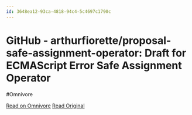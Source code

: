 ```yaml
---
id: 3648ea12-93ca-4818-94c4-5c4697c1790c
---
```


# GitHub - arthurfiorette/proposal-safe-assignment-operator: Draft for ECMAScript Error Safe Assignment Operator
#Omnivore

[Read on Omnivore](https://omnivore.app/me/https-github-com-arthurfiorette-proposal-safe-assignment-operato-191ea9766b7)
[Read Original](https://github.com/arthurfiorette/proposal-safe-assignment-operator)



